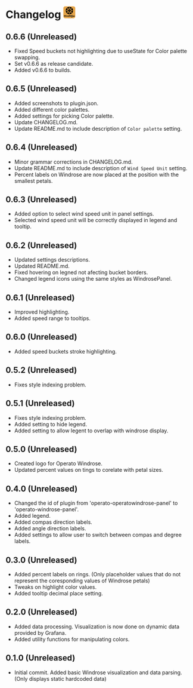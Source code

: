 # Changelog <img src="./src/img/operato-windrose-logo.svg" width=32>

## 0.6.6 (Unreleased)

- Fixed Speed buckets not highlighting due to useState for Color palette swapping.
- Set v0.6.6 as release candidate.
- Added v0.6.6 to builds.

## 0.6.5 (Unreleased)

- Added screenshots to plugin.json.
- Added different color palettes.
- Added settings for picking Color palette.
- Update CHANGELOG.md.
- Update README.md to include description of `Color palette` setting.

## 0.6.4 (Unreleased)

- Minor grammar corrections in CHANGELOG.md.
- Update README.md to include description of `Wind Speed Unit` setting.
- Percent labels on Windrose are now placed at the position with the smallest petals.

## 0.6.3 (Unreleased)

- Added option to select wind speed unit in panel settings.
- Selected wind speed unit will be correctly displayed in legend and tooltip.

## 0.6.2 (Unreleased)

- Updated settings descriptions.
- Updated README.md.
- Fixed hovering on legned not afecting bucket borders. 
- Changed legend icons using the same styles as WindrosePanel. 

## 0.6.1 (Unreleased)

- Improved highlighting.
- Added speed range to tooltips.

## 0.6.0 (Unreleased)

- Added speed buckets stroke highlighting.

## 0.5.2 (Unreleased)

- Fixes style indexing problem.

## 0.5.1 (Unreleased)

- Fixes style indexing problem.
- Added setting to hide legend.
- Added setting to allow legent to overlap with windrose display.

## 0.5.0 (Unreleased)

- Created logo for Operato Windrose.
- Updated percent values on tings to corelate with petal sizes.

## 0.4.0 (Unreleased)

- Changed the id of plugin from 'operato-operatowindrose-panel' to 'operato-windrose-panel'.
- Added legend.
- Added compas direction labels.
- Added angle direction labels.
- Added settings to allow user to switch between compas and degree labels.


## 0.3.0 (Unreleased)

- Added percent labels on rings. (Only placeholder values that do not represent the coresponding values of Windrose petals)
- Tweaks on highlight color values.
- Added tooltip decimal place setting.


## 0.2.0 (Unreleased)

- Added data processing. Visualization is now done on dynamic data provided by Grafana.
- Added utility functions for manipulating colors.


## 0.1.0 (Unreleased)

- Initial commit. Added basic Windrose visualization and data parsing. (Only displays static hardcoded data)

